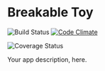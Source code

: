 # Breakable Toy
![Build Status](https://codeship.com/projects/a8436420-0bc4-0134-e391-16fbb5fd4d7e/status?branch=master)
[![Code Climate](https://codeclimate.com/github/LmKupke/breakable_toy/badges/gpa.svg)](https://codeclimate.com/github/LmKupke/breakable_toy)

![Coverage Status](https://coveralls.io/repos/LmKupke/breakable_toy/badge.png?branch=master)


Your app description, here.
